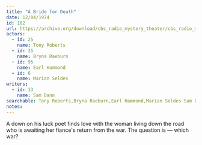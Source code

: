 ```yaml
---
title: "A Bride for Death"
date: 12/04/1974
id: 182
url: https://archive.org/download/cbs_radio_mystery_theater/cbs_radio_mystery_theater-0151-0200.zip/cbs_radio_mystery_theater-0151-0200%2Fcbsrmt_0182_a_bride_for_death.mp3
actors:  
  - id: 25
    name: Tony Roberts  
  - id: 35
    name: Bryna Raeburn  
  - id: 95
    name: Earl Hammond  
  - id: 6
    name: Marian Seldes
writers:  
  - id: 13
    name: Sam Dann
searchable: Tony Roberts,Bryna Raeburn,Earl Hammond,Marian Seldes Sam Dann
notes:  
---
```

A down on his luck poet finds love with the woman living down the road who is awaiting her fiance's return from the war. The question is — which war?